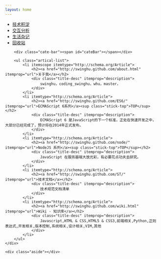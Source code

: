 ```yaml
---
layout: home
---
```


<div class="index-content trash">
    <div class="section">
        <ul class="artical-cate">
            <li><a href="http://swinghu.github.com/"><span>技术积淀</span></a></li>
            <li><a href="http://swinghu.github.com/opinion"><span>交互分析</span></a></li>
            <li><a href="http://swinghu.github.com/life"><span>生活杂记</span></a></li>
            <li class="on"><a href="http://swinghu.github.com/trash"><span>回收站</span></a></li>
        </ul>

        <div class="cate-bar"><span id="cateBar"></span></div>

        <ul class="artical-list">
            <li itemscope itemtype="http://schema.org/Article">
                <h2><a href="http://swinghu.github.com/about.html" itemprop="url">关于我</a></h2>
                <div class="title-desc" itemprop="description">
                    swinghu，coding_swinghu，whu，master，
                </div>
            </li>
            <li itemtype="http://schema.org/Article">
                <h2><a href="http://swinghu.github.com/ES6/" itemprop="url">ECMAScript 6系列</a><sup class="stick-top">TOP</sup></h2>
                <div class="title-desc" itemprop="description">
                    ECMAScript 6 是JavaScript的下一个标准，正处在快速开发之中，大部分已经完成了，预计将在2014年正式发布。
                </div>
            </li>
            <li itemtype="http://schema.org/Article">
                <h2><a href="http://swinghu.github.com/node/" itemprop="url">NodeJS 系列</a><sup class="stick-top">TOP</sup></h2>
                <div class="title-desc" itemprop="description">
                    JavaScript 在服务器端大放光彩，有必要花点功夫去研究。
                </div>
            </li>
            <li itemtype="http://schema.org/Article">
                <h2><a href="http://swinghu.github.com/ST/" itemprop="url">技术文档</a></h2>
                <div class="title-desc" itemprop="description">
                    技术规范文档清单
                </div>
            </li>
            <li itemtype="http://schema.org/Article">
                <h2><a href="http://swinghu.github.com/wiki.html" itemprop="url">Wiki - 知识库</a></h2>
                <div class="title-desc" itemprop="description">
                    Javascript,HTML & CSS,HTML5 & CSS3,前端相关,Python,正则表达式,开发相关,版本控制,系统相关,设计相关,VIM,其他
                </div>
            </li>
        </ul>
    </div>

    <div class="aside"></div>
</div>
